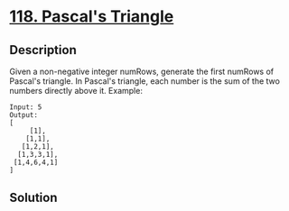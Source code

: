 # [118. Pascal's Triangle](https://leetcode.com/problems/pascals-triangle)

## Description

Given a non-negative integer numRows, generate the first numRows of Pascal's triangle.
In Pascal's triangle, each number is the sum of the two numbers directly above it.
Example:
```
Input: 5
Output:
[
     [1],
    [1,1],
   [1,2,1],
  [1,3,3,1],
 [1,4,6,4,1]
]
```
## Solution

